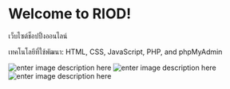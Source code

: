 # Welcome to RIOD!

เว็บไซต์ช็อปปิ้งออนไลน์

เทคโนโลยีที่ใช้พัฒนา: HTML, CSS, JavaScript, PHP, and phpMyAdmin


![enter image description here](https://media.discordapp.net/attachments/1032627269656645693/1038010295903338527/image.png?ex=65cf1feb&is=65bcaaeb&hm=162e2e45af52983e1da750ae63334f1f2a7ef78d18bed966fb78f3964ef75796&=&format=webp&quality=lossless&width=1120&height=558)
![enter image description here](https://media.discordapp.net/attachments/1032627269656645693/1038010296826085406/image.png?ex=65cf1fec&is=65bcaaec&hm=7834b65bccedb598ae0b7a44a9f7a7bea42d0c6613c236ada633ef05f4b6b9b7&=&format=webp&quality=lossless&width=1118&height=558)
![enter image description here](https://media.discordapp.net/attachments/1204364762515767306/1204700745941782528/Add-to-cart2.png?ex=65d5b000&is=65c33b00&hm=a226ec6b8667dff521d73a5951e6d4f30ac42939d8a14af59bb6dfd26dd85c42&=&format=webp&quality=lossless&width=1120&height=558)
